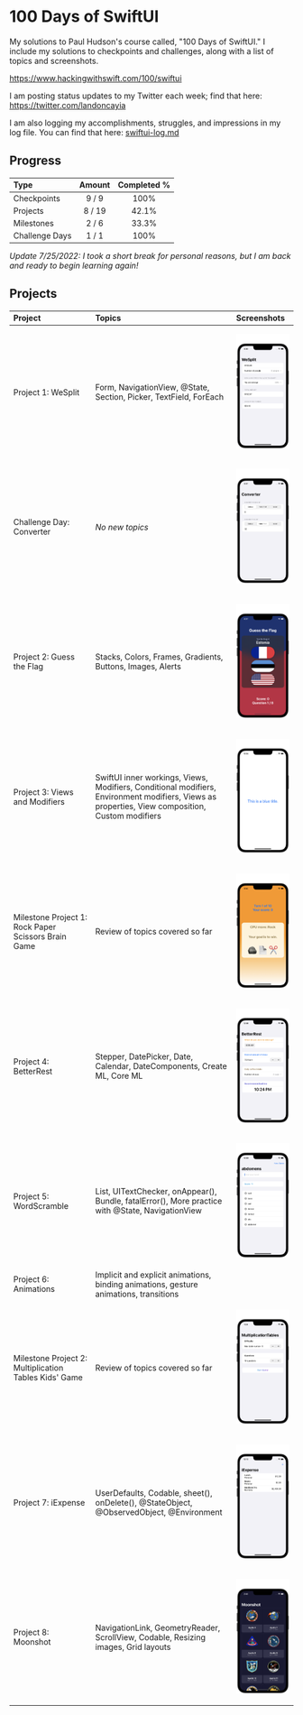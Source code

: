 # 100 Days of SwiftUI
My solutions to Paul Hudson's course called, "100 Days of SwiftUI." I include my solutions to checkpoints and challenges, along with a list of topics and screenshots.

https://www.hackingwithswift.com/100/swiftui

I am posting status updates to my Twitter each week; find that here: https://twitter.com/landoncayia

I am also logging my accomplishments, struggles, and impressions in my log file. You can find that here: [swiftui-log.md](swiftui-log.md)

## Progress
| Type           | Amount | Completed % |
| :---           | :---:  |    :---:    |
| Checkpoints    | 9 /  9 |    100%     |
| Projects       | 8 / 19 |   42.1%     |
| Milestones     | 2 /  6 |   33.3%     |
| Challenge Days | 1 /  1 |    100%     |

*Update 7/25/2022: I took a short break for personal reasons, but I am back and ready to begin learning again!*

## Projects

| Project | Topics | Screenshots |
| :-- | :-- | :-- |
| Project 1: WeSplit | Form, NavigationView, @State, Section, Picker, TextField, ForEach | <p float="left"> <img src="01-WeSplit/screenshots/wesplit-challenge01.png" alt="WeSplit Picture" width="150"> </p> |
| Challenge Day: Converter | *No new topics* | <p float="left"> <img src="02-Converter/screenshots/converter01.png" alt="Converter Base Picture 1" width="150"> </p> |
| Project 2: Guess the Flag | Stacks, Colors, Frames, Gradients, Buttons, Images, Alerts | <p float="left"> <img src="03-GuessTheFlag/screenshots/guesstheflag-challenge01.png" alt="Guess the Flag Picture" width="150"> </p> |
| Project 3: Views and Modifiers | SwiftUI inner workings, Views, Modifiers, Conditional modifiers, Environment modifiers, Views as properties, View composition, Custom modifiers | <p float="left"> <img src="04-ViewsAndModifiers/screenshots/viewmod-challenge03.png" alt="Views and Modifiers Challenge Picture 3" width="150"> </p> |
| Milestone Project 1: Rock Paper Scissors Brain Game | Review of topics covered so far | <p float="left"> <img src="05-RockPaperScissors/screenshots/rockpaperscissors-mod01.png" alt="Rock Paper Scissors Picture 1" width="150"> </p> |
| Project 4: BetterRest | Stepper, DatePicker, Date, Calendar, DateComponents, Create ML, Core ML | <p float="left"> <img src="06-BetterRest/screenshots/betterrest-challenge02.png" alt="Better Rest Picture" width="150"> </p> |
| Project 5: WordScramble | List, UITextChecker, onAppear(), Bundle, fatalError(), More practice with @State, NavigationView | <p float="left"> <img src="07-WordScramble/screenshots/wordscramble-challenge01.png" alt="Word Scramble Picture" width="150"> </p> |
| Project 6: Animations | Implicit and explicit animations, binding animations, gesture animations, transitions | |
| Milestone Project 2: Multiplication Tables Kids' Game | Review of topics covered so far | <p float="left"> <img src="09-MultiplicationTables/screenshots/multiplicationtables01.png" alt="Multiplication Tables Picture" width="150"> </p> |
| Project 7: iExpense | UserDefaults, Codable, sheet(), onDelete(), @StateObject, @ObservedObject, @Environment | <p float="left"> <img src="10-iExpense/screenshots/iexpense01.png" alt="iExpense Picture" width="150"> </p> |
| Project 8: Moonshot | NavigationLink, GeometryReader, ScrollView, Codable, Resizing images, Grid layouts | <p float="left"> <img src="11-Moonshot/screenshots/moonshot01.png" alt="Moonshot Picture" width="150"> </p> |
